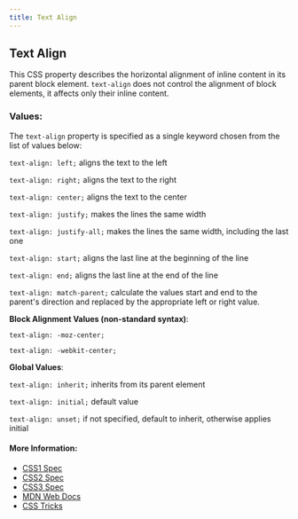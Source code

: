 ```yaml
---
title: Text Align
---
```

## Text Align

This CSS property describes the horizontal alignment of inline content in its parent block element. `text-align` does not control the alignment of block elements, it affects only their inline content.

### Values:
The `text-align` property is specified as a single keyword chosen from the list of values below:  

`text-align: left;`  aligns the text to the left

`text-align: right;` aligns the text to the right

`text-align: center;` aligns the text to the center 

`text-align: justify;` makes the lines the same width 

`text-align: justify-all;` makes the lines the same width, including the last one  

`text-align: start;`  aligns the last line at the beginning of the line

`text-align: end;`  aligns the last line at the end of the line

`text-align: match-parent;`  calculate the values start and end to the parent's direction and replaced by the appropriate left or right value.

**Block Alignment Values (non-standard syntax)**:

`text-align: -moz-center;`

`text-align: -webkit-center;`

**Global Values**:

`text-align: inherit;` inherits from its parent element

`text-align: initial;` default value

`text-align: unset;` if not specified, default to inherit, otherwise applies initial

#### More Information:
- <a href='https://www.w3.org/TR/REC-CSS1/#text-align' target='_blank' rel='nofollow'>CSS1 Spec</a>
- <a href='https://www.w3.org/TR/CSS21/text.html#alignment-prop' target='_blank' rel='nofollow'>CSS2 Spec</a>
- <a href='https://www.w3.org/TR/css-text-3/#justification' target='_blank' rel='nofollow'>CSS3 Spec</a>
- <a href='https://developer.mozilla.org/en-US/docs/Web/CSS/text-align' target='_blank' rel='nofollow'>MDN Web Docs</a>
- <a href='https://css-tricks.com/almanac/properties/t/text-align/' target='_blank' rel='nofollow'>CSS Tricks</a>
